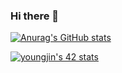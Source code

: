 ### Hi there 👋

[![Anurag's GitHub stats](https://github-readme-stats.vercel.app/api?username=asfawe)](https://github.com/anuraghazra/github-readme-stats)

[![youngjin's 42 stats](https://badge42.vercel.app/api/v2/cljay0y08003508jprxetliis/stats?cursusId=21&coalitionId=87)](https://github.com/JaeSeoKim/badge42)
<!--
**asfawe/asfawe** is a ✨ _special_ ✨ repository because its `README.md` (this file) appears on your GitHub profile.

Here are some ideas to get you started:

- 🔭 I’m currently working on ...
- 🌱 I’m currently learning ...
- 👯 I’m looking to collaborate on ...
- 🤔 I’m looking for help with ...
- 💬 Ask me about ...
- 📫 How to reach me: ...
- 😄 Pronouns: ...
- ⚡ Fun fact: ...
-->
